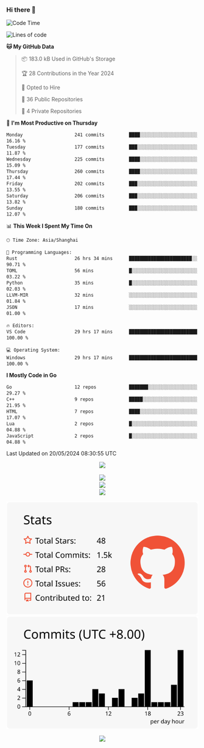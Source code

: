 ### Hi there 👋

<!--
this is a ✨ _special_ ✨ repository because its `README.md` (this file) appears on your GitHub profile.

Here are some ideas to get you started:

- 🔭 I’m currently working on ...
- 🌱 I’m currently learning ...
- 👯 I’m looking to collaborate on ...
- 🤔 I’m looking for help with ...
- 💬 Ask me about ...
- 📫 How to reach me: ...
- 😄 Pronouns: ...
- ⚡ Fun fact: ...
-->

<!--START_SECTION:waka-->
![Code Time](http://img.shields.io/badge/Code%20Time-1%2C255%20hrs%2013%20mins-blue)

![Lines of code](https://img.shields.io/badge/From%20Hello%20World%20I%27ve%20Written-1.4%20million%20lines%20of%20code-blue)

**🐱 My GitHub Data** 

> 📦 183.0 kB Used in GitHub's Storage 
 > 
> 🏆 28 Contributions in the Year 2024
 > 
> 💼 Opted to Hire
 > 
> 📜 36 Public Repositories 
 > 
> 🔑 4 Private Repositories 
 > 
📅 **I'm Most Productive on Thursday** 

```text
Monday                   241 commits         ████░░░░░░░░░░░░░░░░░░░░░   16.16 % 
Tuesday                  177 commits         ███░░░░░░░░░░░░░░░░░░░░░░   11.87 % 
Wednesday                225 commits         ████░░░░░░░░░░░░░░░░░░░░░   15.09 % 
Thursday                 260 commits         ████░░░░░░░░░░░░░░░░░░░░░   17.44 % 
Friday                   202 commits         ███░░░░░░░░░░░░░░░░░░░░░░   13.55 % 
Saturday                 206 commits         ███░░░░░░░░░░░░░░░░░░░░░░   13.82 % 
Sunday                   180 commits         ███░░░░░░░░░░░░░░░░░░░░░░   12.07 % 
```


📊 **This Week I Spent My Time On** 

```text
🕑︎ Time Zone: Asia/Shanghai

💬 Programming Languages: 
Rust                     26 hrs 34 mins      ███████████████████████░░   90.71 % 
TOML                     56 mins             █░░░░░░░░░░░░░░░░░░░░░░░░   03.22 % 
Python                   35 mins             █░░░░░░░░░░░░░░░░░░░░░░░░   02.03 % 
LLVM-MIR                 32 mins             ░░░░░░░░░░░░░░░░░░░░░░░░░   01.84 % 
JSON                     17 mins             ░░░░░░░░░░░░░░░░░░░░░░░░░   01.00 % 

🔥 Editors: 
VS Code                  29 hrs 17 mins      █████████████████████████   100.00 % 

💻 Operating System: 
Windows                  29 hrs 17 mins      █████████████████████████   100.00 % 
```

**I Mostly Code in Go** 

```text
Go                       12 repos            ███████░░░░░░░░░░░░░░░░░░   29.27 % 
C++                      9 repos             █████░░░░░░░░░░░░░░░░░░░░   21.95 % 
HTML                     7 repos             ████░░░░░░░░░░░░░░░░░░░░░   17.07 % 
Lua                      2 repos             █░░░░░░░░░░░░░░░░░░░░░░░░   04.88 % 
JavaScript               2 repos             █░░░░░░░░░░░░░░░░░░░░░░░░   04.88 % 
```




 Last Updated on 20/05/2024 08:30:55 UTC
<!--END_SECTION:waka-->


<div align="center">
 
![](https://github-readme-stats.vercel.app/api/wakatime?username=hycinth22&layout=compact&langs_count=10)

</div>

<div align="center"> <img src="https://metrics.lecoq.io/hycinth22?template=classic&config.timezone=Asia%2FShanghai"> </div>

<div align="center"> <img src="https://github-readme-stats.vercel.app/api/top-langs/?username=hycinth22&hide_title=true&hide_border=true&layout=compact&langs_count=6&text_color=000&icon_color=fff&bg_color=0,52fa5a,4dfcff,c64dff&theme=graywhite" /> </div>

<div align="center"> <img src="https://github-profile-trophy.vercel.app/?username=hycinth22" /> </div>

<div align="center">
 
![](https://raw.githubusercontent.com/hycinth22/hycinth22/main/profile-summary-card-output/swift/3-stats.svg) ![](https://raw.githubusercontent.com/hycinth22/hycinth22/main/profile-summary-card-output/swift/4-productive-time.svg)

</div>

<div align="center"> <img src="https://github-readme-streak-stats.herokuapp.com/?user=hycinth22" /> </div>

